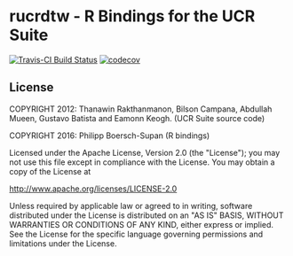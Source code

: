 # rucrdtw - R Bindings for the UCR Suite
[![Travis-CI Build Status](https://travis-ci.org/pboesu/rucrdtw.svg?branch=master)](https://travis-ci.org/pboesu/rucrdtw)
[![codecov](https://codecov.io/gh/pboesu/rucrdtw/branch/master/graph/badge.svg)](https://codecov.io/gh/pboesu/rucrdtw)


## License
COPYRIGHT 2012: Thanawin Rakthanmanon, Bilson Campana, Abdullah Mueen, Gustavo Batista and Eamonn Keogh. (UCR Suite source code)

COPYRIGHT 2016: Philipp Boersch-Supan (R bindings)

Licensed under the Apache License, Version 2.0 (the "License"); you may not use this file except in compliance with the License. You may obtain a copy of the License at

http://www.apache.org/licenses/LICENSE-2.0

Unless required by applicable law or agreed to in writing, software distributed under the License is distributed on an "AS IS" BASIS, WITHOUT WARRANTIES OR CONDITIONS OF ANY KIND, either express or implied. See the License for the specific language governing permissions and limitations under the License.
